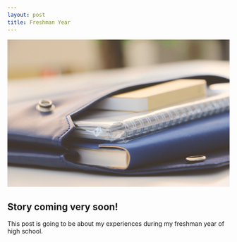```yaml
---
layout: post
title: Freshman Year
---
```


![My Freshman year](/images/blur-book-book-bindings-1083728.jpg)

## Story coming very soon!

This post is going to be about my experiences during my freshman year of high school.
